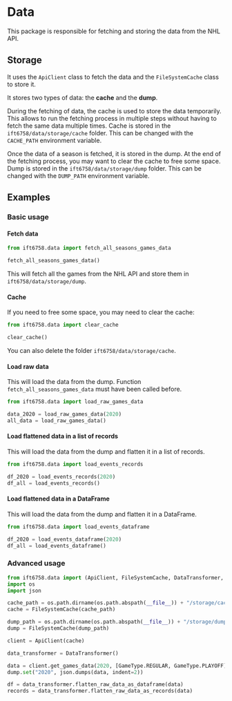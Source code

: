# Data

This package is responsible for fetching and storing the data from the NHL API.

## Storage

It uses the `ApiClient` class to fetch the data and the `FileSystemCache` class to store it.

It stores two types of data: the **cache** and the **dump**.

During the fetching of data, the cache is used to store the data temporarily.
This allows to run the fetching process in multiple steps without having to fetch the same data multiple times.
Cache is stored in the `ift6758/data/storage/cache` folder.
This can be changed with the `CACHE_PATH` environment variable.

Once the data of a season is fetched, it is stored in the dump.
At the end of the fetching process, you may want to clear the cache to free some space.
Dump is stored in the `ift6758/data/storage/dump` folder.
This can be changed with the `DUMP_PATH` environment variable.

## Examples

### Basic usage

#### Fetch data

```python
from ift6758.data import fetch_all_seasons_games_data

fetch_all_seasons_games_data()
```

This will fetch all the games from the NHL API and store them in `ift6758/data/storage/dump`.

#### Cache

If you need to free some space, you may need to clear the cache:

```python
from ift6758.data import clear_cache

clear_cache()
```

You can also delete the folder `ift6758/data/storage/cache`.

#### Load raw data

This will load the data from the dump.
Function `fetch_all_seasons_games_data` must have been called before.


```python
from ift6758.data import load_raw_games_data

data_2020 = load_raw_games_data(2020)
all_data = load_raw_games_data()
```

#### Load flattened data in a list of records

This will load the data from the dump and flatten it in a list of records.

```python
from ift6758.data import load_events_records

df_2020 = load_events_records(2020)
df_all = load_events_records()
```

#### Load flattened data in a DataFrame

This will load the data from the dump and flatten it in a DataFrame.

```python
from ift6758.data import load_events_dataframe

df_2020 = load_events_dataframe(2020)
df_all = load_events_dataframe()
```

### Advanced usage

```python
from ift6758.data import (ApiClient, FileSystemCache, DataTransformer, GameType)
import os
import json

cache_path = os.path.dirname(os.path.abspath(__file__)) + "/storage/cache"
cache = FileSystemCache(cache_path)

dump_path = os.path.dirname(os.path.abspath(__file__)) + "/storage/dump"
dump = FileSystemCache(dump_path)

client = ApiClient(cache)

data_transformer = DataTransformer()

data = client.get_games_data(2020, [GameType.REGULAR, GameType.PLAYOFF])
dump.set("2020", json.dumps(data, indent=2))

df = data_transformer.flatten_raw_data_as_dataframe(data)
records = data_transformer.flatten_raw_data_as_records(data)
```
